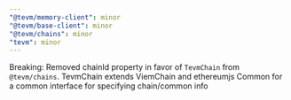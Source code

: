 ```yaml
---
"@tevm/memory-client": minor
"@tevm/base-client": minor
"@tevm/chains": minor
"tevm": minor
---
```


Breaking: Removed chainId property in favor of `TevmChain` from `@tevm/chains`. TevmChain extends ViemChain and ethereumjs Common for a common interface for specifying chain/common info
